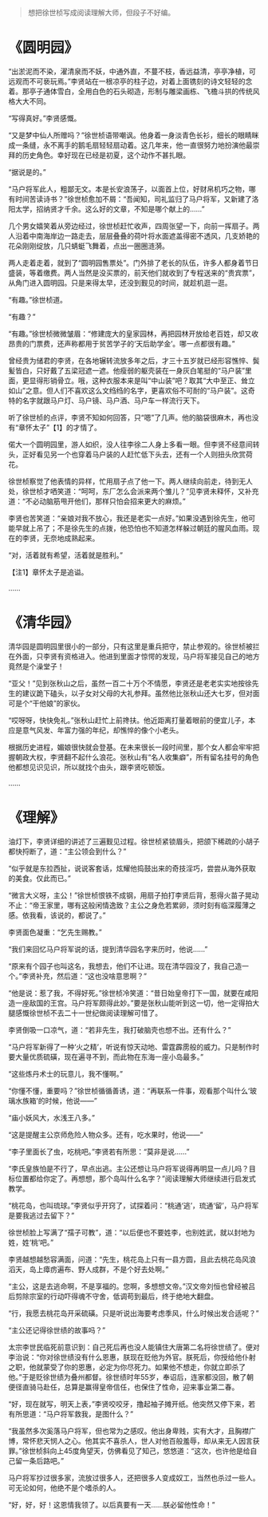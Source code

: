 > 想把徐世桢写成阅读理解大师，但段子不好编。

# 《圆明园》

“出淤泥而不染，濯清泉而不妖，中通外直，不蔓不枝，香远益清，亭亭净植，可远观而不可亵玩焉。”李贤站在一根凉亭的柱子边，对着上面镌刻的诗文轻轻的念着。那亭子通体雪白，全用白色的石头砌造，形制与雕梁画栋、飞檐斗拱的传统风格大大不同。

“写得真好。”李贤感慨。

“又是梦中仙人所赠吗？”徐世桢语带嘲讽。他身着一身淡青色长衫，细长的眼睛眯成一条缝，永不离手的鹅毛扇轻轻扇动着。这几年来，他一直很努力地扮演他最崇拜的历史角色。幸好现在已经是初夏，这个动作不甚扎眼。

“据说是的。”

“马户将军此人，粗鄙无文。本是长安浪荡子，以面首上位，好财帛机巧之物，哪有时间苦读诗书？”徐世桢愈加不屑：“吾闻知，司礼监归了马户将军，又新建了洛阳太学，招纳贤才千余。这么好的文章，不知是哪个献上的……”

几个男女嬉笑着从旁边经过，徐世桢赶忙收声，四周张望一下，向前一挥扇子。两人沿着中南海岸边一路走去，层层叠叠的荷叶将水面遮盖得密不透风，几支娇艳的花朵刚刚绽放，几只蜻蜓飞舞着，点出一圈圈涟漪。

两人走着走着，就到了“圆明园售票处”。门外排了老长的队伍，许多人都身着节日盛装，等着缴费。两人当然是没买票的，前天他们就收到了专程送来的“贵宾票”，从角门进入圆明园。只是来得太早，还没到觐见的时间，就趁机逛一逛。

“有趣。”徐世桢道。

“有趣？”

“有趣。”徐世桢微微皱眉：“修建庞大的皇家园林，再把园林开放给老百姓，却又收昂贵的门票费，还声称都用于贫苦学子的‘天后助学金’。哪一点都很有趣。”

曾经贵为储君的李贤，在各地辗转流放多年之后，才三十五岁就已经形容憔悴、鬓髪皆白，只好戴了五梁冠遮一遮。他瘦弱的躯壳装在一身灰白笔挺的“马户装”里面，更显得形销骨立。哦，这种衣服本来是叫“中山装”吧？取其“大中至正、耸立如山”之意。但人们不喜欢这么文绉绉的名字，更喜欢俗不可耐的“马户装”。这奇特的名字就跟马户灯、马户镜、马户酒、马户车一样流行天下。

听了徐世桢的点评，李贤不知如何回答，只“嗯”了几声。他的脑袋很麻木，再也没有“章怀太子”【1】的才情了。

偌大一个圆明园里，游人如织，没人往李徐二人身上多看一眼。但李贤不经意间转头，正好看见另一个也穿着马户装的人赶忙低下头去，还有一个人则扭头欣赏荷花。

徐世桢察觉了他表情的异样，忙用扇子点了他一下。两人继续向前走，待到无人处，徐世桢才哂笑道：“呵呵，东厂怎么会派来两个雏儿？”见李贤未释怀，又补充道：“不必动脑筋甩开他们，那样只怕会招来更大的麻烦。”

李贤也苦笑道：“亲娘对我不放心，我还是老实一点好。”如果没遇到徐先生，他可能早就上吊了；不是徐先生的点拨，他恐怕也不知道怎样躲过朝廷的腥风血雨。现在的李贤，无奈地成熟起来。

“对，活着就有希望，活着就是胜利。”

【注1】章怀太子是追谥。

……

# 《清华园》

清华园是圆明园里很小的一部分，只有这里是重兵把守，禁止参观的。徐世桢被拦在外面，只李贤有资格进入。他进到里面才惊愕的发现，马户将军接见自己的地方竟然是个澡堂子！

“亚父！”见到张秋山之后，虽然一百二十万个不情愿，李贤还是老老实实地按徐先生的建议跪下磕头，以子女对父母的大礼参拜。虽然他比张秋山还大七岁，但对面可是个“干他娘”的家伙。

“哎呀呀，快快免礼。”张秋山赶忙上前搀扶。他近距离打量着眼前的便宜儿子，本应是意气风发、年富力强的年纪，却憔悴的像个小老头。

根据历史进程，媚娘很快就会登基。在未来很长一段时间里，那个女人都会牢牢把握朝政大权，李贤翻不起什么浪花。张秋山有“名人收集癖”，所有留名挂号的角色他都想见识见识，所以就找个由头，跟李贤吃顿饭。

……

# 《理解》

油灯下，李贤详细的讲述了三遍觐见过程。徐世桢紧锁眉头，把颌下稀疏的小胡子都快捋断了，道：“主公领会到什么？”

“似乎就是东拉西扯，说说客套话，炫耀他捣鼓出来的奇技淫巧，尝尝从海外获取的美食。仅此而已。”

“微言大义呀，主公！”徐世桢恨铁不成钢，用扇子拍打李贤后背，惹得火苗子晃动不止：“帝王家里，哪有这般闲情逸致？主公之身危若累卵，须时刻有临深履薄之感。依我看，该说的，都说了。”

李贤面色凝重：“乞先生赐教。”

“我们来回忆马户将军说的话，提到清华园名字来历时，他说……”

“原来有个园子也叫这名，我想去，他们不让进。现在清华园没了，我自己造一个。”李贤补充，然后道：“这也没啥意思啊？”

“他是说：惹了我，不得好死。”徐世桢冷笑道：“昔日始皇帝打下一国，就要在咸阳造一座敌国的王宫。马户将军颇得此妙。”要是张秋山能听到这一切，他一定得拍大腿感慨徐世桢不去二十一世纪做阅读理解可惜了。

李贤倒吸一口凉气，道：“若非先生，我打破脑壳也想不出。还有什么？”

“马户将军新得了一种‘火之精’，听说有惊天动地、雷霆霹雳般的威力。只是制作时要大量优质硫磺，现在遍寻不到，而此物在东海一座小岛最多。”

“这些炼丹术士的玩意儿，我不懂啊。”

“你懂不懂，重要吗？”徐世桢循循善诱，道：“再联系一件事，观看那个叫什么‘玻璃水族箱’的时候，他说——”

“庙小妖风大，水浅王八多。”

“这是提醒主公京师危险人物众多。还有，吃水果时，他说——”

“李子里面长了虫，吃桃吧。”李贤若有所思：“莫非是说……”

“李氏皇族怕是不行了，早点出逃。主公还想让马户将军说得再明显一点儿吗？目标位置都给你定了。再想想，那个岛叫什么名字？”阅读理解大师继续进行启发式教学。

“桃花岛，也叫琉球。”李贤似乎开窍了，试探着问：“桃通‘逃’，琉通‘留’，马户将军是要我逃过去留下？”

徐世桢脸上写满了“孺子可教”，道：“以后便也不要姓李，也别姓武，就以封地为姓，姓‘桃’吧。”

李贤越想越愁容满面，问道：“先生，桃花岛上只有一县方圆，且此去桃花岛风浪滔天，岛上瘴疠遍布、野人成群，不是个好去处啊。”

“主公，这是去逃命啊，不是享福的。您啊，多想想文帝。”汉文帝刘恒也曾经被吕后剪除宗室的行动吓得魂不守舍，低调苟到最后，终于绝地大翻盘。

“行，我愿去桃花岛开采硫磺。只是听说出海要考虑季风，什么时候出发合适呢？”

“主公还记得徐世绩的故事吗？”

太宗李世民临死前意识到：自己死后再也没人能镇住大唐第二名将徐世绩了。便对李治说：“你对徐世绩没有什么恩惠，朕现在贬他为外官。朕死后，你授给他仆射之职，他就蒙受了你的恩惠，必定为你尽死力。如果他不想走，你就立即杀了他。”于是贬徐世绩为叠州都督。徐世绩时年55岁，奉诏后，连家都没回，散了朝便径直骑马赴任，总算是赢得皇帝信任，也保住了性命，迎来事业第二春。

“好，现在就写，明天上表，”李贤咬咬牙，撸起袖子摊开纸。他突然又停下来，若有所思道：“马户将军救我，是图什么？”

“我虽然多次奚落马户将军，但也常为之感叹。他出身卑贱，实有大才，且胸襟广博，常怀悲天悯人之心。他其实不喜杀人，世人对他百般羞辱，却从来无人因言获罪。”徐世桢斜向上45度角望天，仿佛看见了知己，悠悠道：“这次，也许他是给自己留一条后路吧。”

马户将军抄过很多家，流放过很多人，还把很多人变成奴工，当然也杀过一些人。可无论如何，他绝不是个嗜杀的人。

“好，好，好！这恩情我领了。以后真要有一天……朕必留他性命！”
